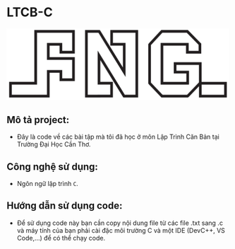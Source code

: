 # LTCB-C

<img src="https://github.com/lequocthinh-Genesis/FNG-demo-1/blob/master/assets/img/FNG-logo.png?raw=true">

## Mô tả project:

- Đây là code về các bài tập mà tôi đã học ở môn Lập Trình Căn Bản tại Trường Đại Học Cần Thơ.

## Công nghệ sử dụng:

- Ngôn ngữ lập trình `C`.

## Hướng dẫn sử dụng code:

- Để sử dụng code này bạn cần copy nội dung file từ các file .txt sang .c và máy tính của bạn phải cài đặc môi trường C và một IDE (DevC++, VS Code,...) để có thể chạy code.
